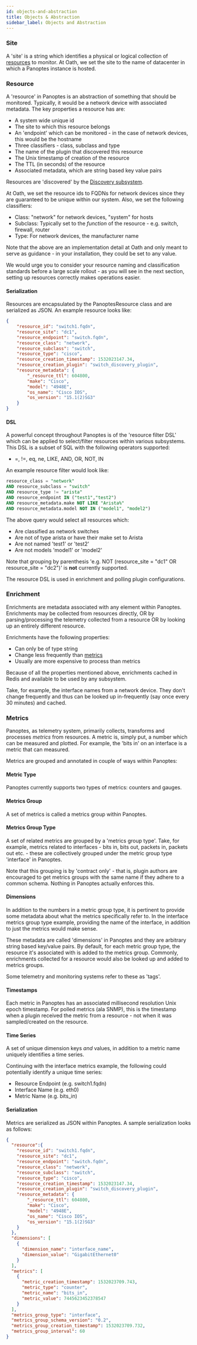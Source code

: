 ```yaml
---
id: objects-and-abstraction
title: Objects & Abstraction
sidebar_label: Objects and Abstraction
---
```

### Site

A 'site' is a string which identifies a physical or logical collection of [resources](#resource) to monitor. At 
Oath, we set the site to the name of datacenter in which a Panoptes instance is hosted.

### Resource

A 'resource' in Panoptes is an abstraction of something that should be monitored. Typically, it would be a network 
device with associated metadata. The key properties a resource has are:

* A system wide unique id
* The site to which this resource belongs
* An 'endpoint' which can be monitored - in the case of network devices, this would be the hostname
* Three classifiers - class, subclass and type
* The name of the plugin that discovered this resource
* The Unix timestamp of creation of the resource
* The TTL (in seconds) of the resource
* Associated metadata, which are string based key value pairs

Resources are 'discovered' by the [Discovery subsystem](./subsystems.md#discovery).

At Oath, we set the resource ids to FQDNs for network devices since they are guaranteed to be unique within our
system. Also, we set the following classifiers:

* Class: "network" for network devices, "system" for hosts
* Subclass: Typically set to the _function_ of the resource - e.g. switch, firewall, router
* Type: For network devices, the manufacturer name

Note that the above are an implementation detail at Oath and only meant to serve as guidance - in your installation,
they could be set to any value.

We would urge you to consider your resource naming and classification standards before a large scale rollout -
as you will see in the next section, setting up resources correctly makes operations easier.

#### Serialization

Resources are encapsulated by the PanoptesResource class and are serialized as JSON. An example 
resource looks like:

```json
{
    "resource_id": "switch1.fqdn",
    "resource_site": "dc1",
    "resource_endpoint": "switch.fqdn",
    "resource_class": "network",
    "resource_subclass": "switch",
    "resource_type": "cisco",
    "resource_creation_timestamp": 1532023147.34,
    "resource_creation_plugin": "switch_discovery_plugin",
    "resource_metadata": {
        "_resource_ttl": 604800,
        "make": "Cisco",
        "model": "4948E",
        "os_name": "Cisco IOS",
        "os_version": "15.1(2)SG3"
    }
}
```
#### DSL

A powerful concept throughout Panoptes is of the 'resource filter DSL' which can be applied to select/filter resources 
within various subsystems. This DSL is a subset of SQL with the following operators supported:

*  =, !=, eq, ne, LIKE, AND, OR, NOT, IN

An example resource filter would look like:

```sql
resource_class = "network"
AND resource_subclass = "switch"
AND resource_type != "arista" 
AND resource_endpoint IN ("test1","test2")
AND resource_metadata.make NOT LIKE "Arista%"
AND resource_metadata.model NOT IN ("model1", "model2")
```

The above query would select all resources which:
* Are classified as network switches
* Are not of type arista or have their make set to Arista
* Are not named 'test1' or 'test2'
* Are not models 'model1' or 'model2'

Note that grouping by parenthesis 'e.g. NOT (resource_site = "dc1" OR resource_site = "dc2")' is **not** currently
supported.

The resource DSL is used in enrichment and polling plugin configurations.

### Enrichment

Enrichments are metadata associated with any element within Panoptes. Enrichments may be collected from resources
directly, OR by parsing/processing the telemetry collected from a resource OR by looking up an entirely different
resource.

Enrichments have the following properties:

* Can only be of type string
* Change less frequently than [metrics](#metrics)
* Usually are more expensive to process than metrics

Because of all the properties mentioned above, enrichments cached in Redis and available to be used by any subsystem.

Take, for example, the interface names from a network device. They don't change frequently and thus can be looked up
in-frequently (say once every 30 minutes) and cached.

### Metrics

Panoptes, as telemetry system, primarily collects, transforms and processes _metrics_ from resources. A metric is,
simply put, a number which can be measured and plotted. For example, the 'bits in' on an interface is a metric that can
measured.

Metrics are grouped and annotated in couple of ways within Panoptes:

#### Metric Type

Panoptes currently supports two types of metrics: counters and gauges.

#### Metrics Group

A set of metrics is called a metrics group within Panoptes.

#### Metrics Group Type
A set of related metrics are grouped by a 'metrics group type'. Take, for example, metrics related to interfaces - 
bits in, bits out, packets in, packets out etc. - these are collectively grouped under the metric group type 'interface' 
in Panoptes.

Note that this grouping is by 'contract only' - that is, plugin authors are encouraged to get metrics groups with the
same name if they adhere to a common schema. Nothing in Panoptes actually enforces this.

#### Dimensions

In addition to the numbers in a metric group type, it is pertinent to provide some metadata about what the metrics
specifically refer to. In the interface metrics group type example, providing the name of the interface, in addition to
just the metrics would make sense.

These metadata are called 'dimensions' in Panoptes and they are arbitrary string based key/value pairs. By default, for
each metric group type, the resource it's associated with is added to the metrics group. Commonly, enrichments collected
for a resource would also be looked up and added to metrics groups.

Some telemetry and monitoring systems refer to these as 'tags'.

#### Timestamps

Each metric in Panoptes has an associated millisecond resolution Unix epoch timestamp. For polled metrics (ala SNMP),
this is the timestamp when a plugin received the metric from a resource - not when it was sampled/created on the
resource.

#### Time Series

A set of unique dimension keys _and_ values, in addition to a metric name uniquely identifies a time series.

Continuing with the interface metrics example, the following could potentially identify a unique time series:

* Resource Endpoint (e.g. switch1.fqdn)
* Interface Name (e.g. eth0)
* Metric Name (e.g. bits_in)

#### Serialization

Metrics are serialized as JSON within Panoptes. A sample serialization looks as follows:

```json
{
  "resource":{
    "resource_id": "switch1.fqdn",
    "resource_site": "dc1",
    "resource_endpoint": "switch.fqdn",
    "resource_class": "network",
    "resource_subclass": "switch",
    "resource_type": "cisco",
    "resource_creation_timestamp": 1532023147.34,
    "resource_creation_plugin": "switch_discovery_plugin",
    "resource_metadata": {
        "_resource_ttl": 604800,
        "make": "Cisco",
        "model": "4948E",
        "os_name": "Cisco IOS",
        "os_version": "15.1(2)SG3"
    }
  },
  "dimensions": [
    {
      "dimension_name": "interface_name",
      "dimension_value": "GigabitEthernet0"
    }
  ],
  "metrics": [
    {
      "metric_creation_timestamp": 1532023709.743,
      "metric_type": "counter",
      "metric_name": "bits_in",
      "metric_value": 7445623452378547
    }
  ],
  "metrics_group_type": "interface",
  "metrics_group_schema_version": "0.2",
  "metrics_group_creation_timestamp": 1532023709.732,
  "metrics_group_interval": 60
}
```

